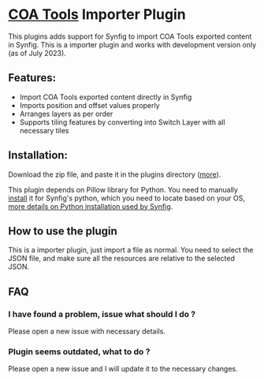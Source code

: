 ﻿# [COA Tools](https://github.com/ndee85/coa_tools) Importer Plugin

This plugins adds support for Synfig to import COA Tools exported content in Synfig. This is a importer plugin and works with development version only (as of July 2023).

## Features:

- Import COA Tools exported content directly in Synfig
- Imports position and offset values properly
- Arranges layers as per order
- Supports tiling features by converting into Switch Layer with all necessary tiles

## Installation:

Download the zip file, and paste it in the plugins directory ([more](https://synfig.readthedocs.io/en/latest/plugins.html#how-to-install-plugins)).

This plugin depends on Pillow library for Python. You need to manually [install](https://pillow.readthedocs.io/en/latest/installation.html) it for Synfig's python, which you need to locate based on your OS, [more details on Python installation used by Synfig](https://synfig.readthedocs.io/en/latest/plugins.html#details).

## How to use the plugin

This is a importer plugin, just import a file as normal. You need to select the JSON file, and make sure all the resources are relative to the selected JSON.

## FAQ

### I have found a problem, issue what should I do ?

Please open a new issue with necessary details.

### Plugin seems outdated, what to do ?

Please open a new issue and I will update it to the necessary changes.
